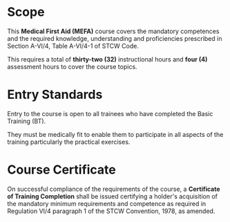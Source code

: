 # Scope

This **Medical First Aid (MEFA)** course covers the mandatory competences and the required knowledge, understanding and proficiencies prescribed in Section A-VI/4, Table A-VI/4-1 of STCW Code.

This requires a total of **thirty-two (32)** instructional hours and **four (4)** assessment hours to cover the course topics.

# Entry Standards

Entry to the course is open to all trainees who have completed the Basic Training (BT).

They must be medically fit to enable them to participate in all aspects of the training particularly the practical exercises.

# Course Certificate

On successful compliance of the requirements of the course, a **Certificate of Training Completion** shall be issued certifying a holder's acquisition of the mandatory minimum requirements and competence as required in Regulation VI/4 paragraph 1 of the STCW Convention, 1978, as amended.